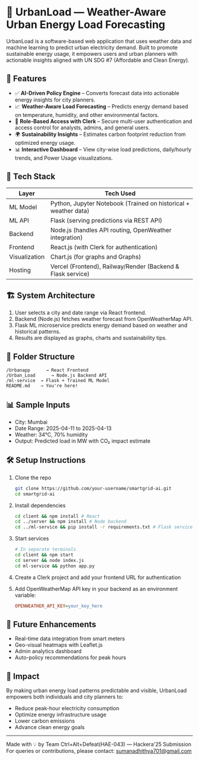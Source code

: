 # 🔋 UrbanLoad — Weather-Aware Urban Energy Load Forecasting

UrbanLoad is a software-based web application that uses weather data and machine learning to predict urban electricity demand. Built to promote sustainable energy usage, it empowers users and urban planners with actionable insights aligned with UN SDG #7 (Affordable and Clean Energy).

## 🚀 Features

* ✅ **AI-Driven Policy Engine** – Converts forecast data into actionable energy insights for city planners.
* 📈 **Weather-Aware Load Forecasting** – Predicts energy demand based on temperature, humidity, and other environmental factors.
* 🔐 **Role-Based Access with Clerk** – Secure multi-user authentication and access control for analysts, admins, and general users.
* 🌍 **Sustainability Insights** – Estimates carbon footprint reduction from optimized energy usage.
* 📊 **Interactive Dashboard** – View city-wise load predictions, daily/hourly trends, and Power Usage visualizations.

## 🧠 Tech Stack

| Layer | Tech Used |
|-------|-----------|
| ML Model | Python, Jupyter Notebook (Trained on historical + weather data) |
| ML API | Flask (serving predictions via REST API) |
| Backend | Node.js (handles API routing, OpenWeather integration) |
| Frontend | React.js (with Clerk for authentication) |
| Visualization | Chart.js (for graphs and Graphs) |
| Hosting | Vercel (Frontend), Railway/Render (Backend & Flask service) |

## 🏗️ System Architecture

1. User selects a city and date range via React frontend.
2. Backend (Node.js) fetches weather forecast from OpenWeatherMap API.
3. Flask ML microservice predicts energy demand based on weather and historical patterns.
4. Results are displayed as graphs, charts and sustainability tips.

## 📂 Folder Structure

```
/Urbanapp      → React Frontend
/Urban_Load      → Node.js Backend API
/ml-service  → Flask + Trained ML Model
README.md    → You're here!
```

## 📊 Sample Inputs

* City: Mumbai
* Date Range: 2025-04-11 to 2025-04-13
* Weather: 34°C, 70% humidity
* Output: Predicted load in MW with CO₂ impact estimate

## 🛠️ Setup Instructions

1. Clone the repo
   ```bash
   git clone https://github.com/your-username/smartgrid-ai.git
   cd smartgrid-ai
   ```

2. Install dependencies
   ```bash
   cd client && npm install # React
   cd ../server && npm install # Node backend
   cd ../ml-service && pip install -r requirements.txt # Flask service
   ```

3. Start services
   ```bash
   # In separate terminals
   cd client && npm start
   cd server && node index.js
   cd ml-service && python app.py
   ```

4. Create a Clerk project and add your frontend URL for authentication

5. Add OpenWeatherMap API key in your backend as an environment variable:
   ```ini
   OPENWEATHER_API_KEY=your_key_here
   ```

## 🧪 Future Enhancements

* Real-time data integration from smart meters
* Geo-visual heatmaps with Leaflet.js
* Admin analytics dashboard
* Auto-policy recommendations for peak hours

## 🌱 Impact

By making urban energy load patterns predictable and visible, UrbanLoad empowers both individuals and city planners to:
* Reduce peak-hour electricity consumption
* Optimize energy infrastructure usage
* Lower carbon emissions
* Advance clean energy goals

---

Made with 💡 by Team Ctrl+Alt+Defeat(HAE-043) — Hackera'25 Submission  
For queries or contributions, please contact: sumanadhithya701@gmail.com


